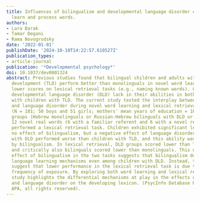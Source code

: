 ```yaml
---
title: Influences of bilingualism and developmental language disorder on how children
  learn and process words.
authors:
- Lara Barak
- Tamar Degani
- Rama Novogrodsky
date: '2022-01-01'
publishDate: '2024-10-10T14:22:57.610527Z'
publication_types:
- article-journal
publication: '*Developmental psychology*'
doi: 10.1037/dev0001324
abstract: Previous studies found that bilingual children and adults with typical language
  development (TLD) perform better than monolinguals in novel word learning, but show
  lower scores on lexical retrieval tasks (e.g., naming known words). Children with
  developmental language disorder (DLD) lack in their abilities in both tasks compared
  with children with TLD. The current study tested the interplay between bilingualism
  and language disorder during novel word learning and lexical retrieval. Preschoolers
  (N = 101; 50 boys and 51 girls; mothers' mean years of education = 16.35) in four
  groups (Hebrew monolinguals or Russian-Hebrew bilinguals with DLD or TLD) learned
  12 novel real words (6 with a familiar referent and 6 with a novel referent) and
  performed a lexical retrieval task. Children exhibited significant learning with
  no effect of bilingualism, but a negative effect of language disorder. Thus, children
  with DLD performed worse than children with TLD, and this ability was not affected
  by bilingualism. In lexical retrieval, DLD groups scored lower than TLD groups,
  and critically also bilinguals scored lower than monolinguals. This differential
  effect of bilingualism in the two tasks suggests that bilingualism does not impede
  language learning mechanisms even among children with DLD. Instead, the findings
  suggest that lower performance in the lexical retrieval task is due to decreased
  frequency of exposure. By exploring both word learning and lexical retrieval, the
  study highlights the differential mechanisms at play in the effects of bilingualism
  and language disorder on the developing lexicon. (PsycInfo Database Record (c) 2022
  APA, all rights reserved).
---
```

